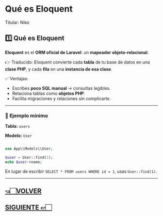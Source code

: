 # Qué es Eloquent

Titular: Niko

## **1️⃣ Qué es Eloquent**

**Eloquent** es el **ORM oficial de Laravel**: un **mapeador objeto-relacional**.

👉 Traducido: Eloquent convierte cada **tabla** de tu base de datos en una **clase PHP**, y cada **fila** en una **instancia de esa clase**.

✅ Ventajas:

- Escribes **poco SQL manual** → consultas legibles.
- Relaciona tablas como **objetos PHP**.
- Facilita migraciones y relaciones sin complicarte.

---

### 📌 **Ejemplo mínimo**

**Tabla:** `users`

**Modelo:** `User`

```php

use App\\Models\\User;

$user = User::find(1);
echo $user->name;

```

En lugar de escribir `SELECT * FROM users WHERE id = 1`, usas `User::find(1)`.

---

## [👈🏻VOLVER](índex%20Laravel%2012.md)

## [SIGUIENTE 👉🏻](Modelos%20y%20relaciones.md)